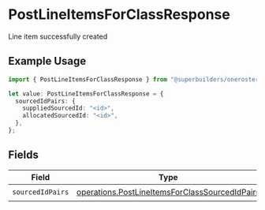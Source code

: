 # PostLineItemsForClassResponse

Line item successfully created

## Example Usage

```typescript
import { PostLineItemsForClassResponse } from "@superbuilders/oneroster/models/operations";

let value: PostLineItemsForClassResponse = {
  sourcedIdPairs: {
    suppliedSourcedId: "<id>",
    allocatedSourcedId: "<id>",
  },
};
```

## Fields

| Field                                                                                                            | Type                                                                                                             | Required                                                                                                         | Description                                                                                                      |
| ---------------------------------------------------------------------------------------------------------------- | ---------------------------------------------------------------------------------------------------------------- | ---------------------------------------------------------------------------------------------------------------- | ---------------------------------------------------------------------------------------------------------------- |
| `sourcedIdPairs`                                                                                                 | [operations.PostLineItemsForClassSourcedIdPairs](../../models/operations/postlineitemsforclasssourcedidpairs.md) | :heavy_check_mark:                                                                                               | N/A                                                                                                              |